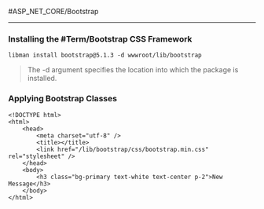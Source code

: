 #ASP_NET_CORE/Bootstrap

---

### Installing the #Term/Bootstrap CSS Framework
`libman install bootstrap@5.1.3 -d wwwroot/lib/bootstrap`
> The -d argument specifies the location into which the package is installed.

### Applying Bootstrap Classes
```
<!DOCTYPE html>
<html>
	<head>
		<meta charset="utf-8" />
		<title></title>
		<link href="/lib/bootstrap/css/bootstrap.min.css" rel="stylesheet" />
	</head>
	<body>
		<h3 class="bg-primary text-white text-center p-2">New Message</h3>
	</body>
</html>
```